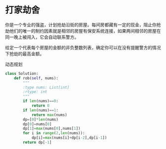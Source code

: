 # 打家劫舍

你是一个专业的强盗，计划抢劫沿街的房屋。每间房都藏有一定的现金，阻止你抢劫他们的唯一的制约因素就是相邻的房屋有保安系统连接，如果两间相邻的房屋在同一晚上被闯入，它会自动联系警方。

给定一个代表每个房屋的金额的非负整数列表，确定你可以在没有提醒警方的情况下抢劫的最高金额。

动态规划

```py
class Solution:
    def rob(self, nums):
        """
        :type nums: List[int]
        :rtype: int
        """
        if len(nums)==0:
            return 0
        if len(nums)==1:
            return max(nums)
        dp=[0]*len(nums)
        dp[0]=nums[0]
        dp[1]=max(nums[0],nums[1])
        for i in range(2,len(nums)):
            dp[i]=max(nums[i]+dp[i-2],dp[i-1])
        return dp[-1]
```
